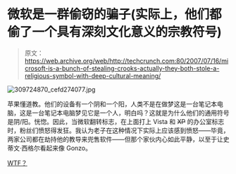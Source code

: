 # 微软是一群偷窃的骗子(实际上，他们都偷了一个具有深刻文化意义的宗教符号)

> 原文：<https://web.archive.org/web/http://techcrunch.com:80/2007/07/16/microsoft-is-a-bunch-of-stealing-crooks-actually-they-both-stole-a-religious-symbol-with-deep-cultural-meaning/>

![309724870_cefd274077.jpg](img/ddbf161121f292b3c7300e4cc747c75b.png)

苹果懂道教。他们的设备有一个阴和一个阳，人类不是在做梦这是一台笔记本电脑，这是一台笔记本电脑梦见它是一个人，明白吗？这就是为什么他们的通用符号是阴/阳。恍惚。因此，当微软翻转标志，在上面打上 Vista 和 ~~XP~~ 的办公室标志时，粉丝们愤怒得发狂。我认为老子在这种情况下实际上应该感到愤怒——毕竟，两家公司都在劫持他的教导来兜售软件——但那个家伙内心如此平静，以至于让史蒂文·西格尔看起来像 Gonzo。

[WTF？](https://web.archive.org/web/20150909074631/http://flickr.com/photos/47714080@N00/309724870/)